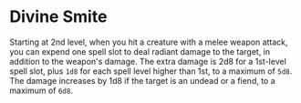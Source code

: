 # Divine Smite
Starting at 2nd level, when you hit a creature with a melee weapon attack, you can expend one spell slot to deal radiant damage to the target, in addition to the weapon's damage. The extra damage is 2d8 for a 1st-level spell slot, plus `1d8` for each spell level higher than 1st, to a maximum of `5d8`. The damage increases by 1d8 if the target is an undead or a fiend, to a maximum of `6d8`.
